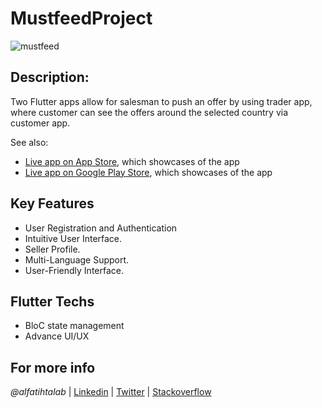 # MustfeedProject


![mustfeed](https://github.com/alfatihtalab/MustfeedProject/assets/35189369/e4d268a9-504f-4626-8a1a-e597e2cd9c37)



## Description:

Two Flutter apps allow for salesman to push an offer by using trader app, where customer can see the offers around the selected country via customer app. 

See also:

- [Live app on App Store](https://apps.apple.com/dk/app/mustfeed-app/id6448666223), which showcases of the app
- [Live app on Google Play Store](https://play.google.com/store/apps/details?id=com.mustfeed.customer.mustfeed_customer&hl=en&gl=US), which showcases of the app

## Key Features

- User Registration and Authentication
- Intuitive User Interface.
- Seller Profile.
- Multi-Language Support.
- User-Friendly Interface.


## Flutter Techs
- BloC state management
- Advance UI/UX



## For more info

_@alfatihtalab_ |
[Linkedin](https://www.linkedin.com/in/alfatihtalab/) |
[Twitter](https://twitter.com/alfatihtalab) |
[Stackoverflow](https://stackoverflow.com/users/9351052/alfatih-eltayeb)
